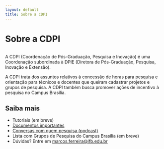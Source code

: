 ```yaml
---
layout: default
title: Sobre a CDPI
---
```


<div class="post">
	<h1 class="pageTitle">Sobre a CDPI</h1>
	<img src="{{ '/assets/img/ifb1.jpg' | prepend: site.baseurl }}" alt="">
	<p class="intro">A CDPI (Coordenação de Pós-Graduação, Pesquisa e Inovação) é uma Coordenação subordinada à DPIE (Diretora de Pós-Graduação, Pesquisa, Inovação e Extensão).</p>
	<p>A CDPI trata dos assuntos relativos à concessão de horas para pesquisa e orientação para técnicos e docentes que queiram cadastrar projetos e grupos de pesquisa. A CDPI também busca promover ações de incentivo à pesquisa no Campus Brasília.</p>
	<h2>Saiba mais</h2>
	<ul>
		<li>Tutoriais (em breve)</li>
  		<li><a href="https://drive.google.com/drive/folders/0BxryQ3cOy6LDQ0NqR0NZNVR5SUk?usp=sharing" target="_blank">Documentos importantes</a></li>
  		<li><a href="https://soundcloud.com/conversas-com-quem-pesquisa" target="_blank">Conversas com quem pesquisa (podcast)</a></li>
  		<li>Lista com Grupos de Pesquisa do Campus Brasília (em breve)</li>
		<li>Dúvidas? Entre em <a href="mailto:marcos.ferreira@ifb.edu.br" target="_blank">marcos.ferreira@ifb.edu.br</a></li>
        </ul>
</div>
